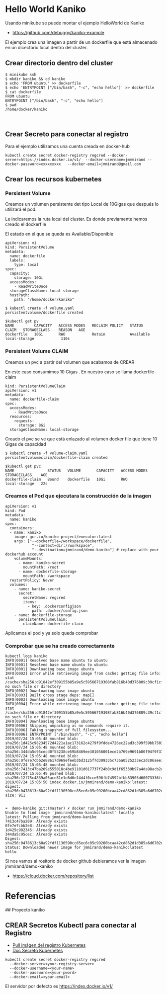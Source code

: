 # Hello World Kaniko

Usando minikube se puede montar el ejemplo HelloWorld de Kaniko

  * https://github.com/debuggy/kaniko-example

El ejemplo crea una imagen a partir de un dockerfile que está almacenado en un dicectorio local dentro del cluster.


## Crear directorio dentro del cluster

```
$ minikube ssh
$ mkdir kaniko && cd kaniko
$ echo 'FROM ubuntu' >> dockerfile
$ echo 'ENTRYPOINT ["/bin/bash", "-c", "echo hello"]' >> dockerfile
$ cat dockerfile
FROM ubuntu
ENTRYPOINT ["/bin/bash", "-c", "echo hello"]
$ pwd
/home/docker/kaniko
```
 

## Crear Secreto para conectar al registro

Para el ejemplo utilizamos una cuenta creada en docker-hub

```
kubectl create secret docker-registry regcred --docker-server=https://index.docker.io/v1/  --docker-username=jmmmirand --docker-password=xxxxxxxxx   --docker-email=jmmirand@gmail.com

```

## Crear los recursos kubernetes

### Persistent Volume

Creamos un volumen persistente det tipo Local de 10Gigas que después lo utilizará el pod.

Le indicaremos la ruta local del cluster. Es donde previamente hemos creado el dockerfile

El estado en el que se queda es Available/Disponible

```
apiVersion: v1
kind: PersistentVolume
metadata:
  name: dockerfile
  labels:
    type: local
spec:
  capacity:
    storage: 10Gi
  accessModes:
    - ReadWriteOnce
  storageClassName: local-storage
  hostPath:
    path: "/home/docker/kaniko"
```

```
$ kubectl create -f volume.yaml
persistentvolume/dockerfile created

$kubectl get pv
NAME         CAPACITY   ACCESS MODES   RECLAIM POLICY   STATUS      CLAIM   STORAGECLASS    REASON   AGE
dockerfile   10Gi       RWO            Retain           Available           local-storage            110s

```

### Persistent Volume CLAIM

Creamos un pvc a partir del volumen que acabamos de CREAR

En este caso consumimos 10 Gigas . En nuestro caso se llama dockerfile-claim

```
kind: PersistentVolumeClaim
apiVersion: v1
metadata:
  name: dockerfile-claim
spec:
  accessModes:
    - ReadWriteOnce
  resources:
    requests:
      storage: 8Gi
  storageClassName: local-storage

```

Creado el pvc se ve que está enlazado al volumen docker file que tiene 10 Gigas de capacidad

```
$ kubectl create -f volume-claim.yaml
persistentvolumeclaim/dockerfile-claim created

$kubectl get pvc
NAME               STATUS   VOLUME       CAPACITY   ACCESS MODES   STORAGECLASS    AGE
dockerfile-claim   Bound    dockerfile   10Gi       RWO            local-storage   22s

```

### Creamos el Pod que ejecutara la construcción de la imagen

```
apiVersion: v1
kind: Pod
metadata:
  name: kaniko
spec:
  containers:
  - name: kaniko
    image: gcr.io/kaniko-project/executor:latest
    args: ["--dockerfile=/workspace/dockerfile",
            "--context=dir://workspace",
            "--destination=jmmirand/demo-kaniko"] # replace with your dockerhub account
    volumeMounts:
      - name: kaniko-secret
        mountPath: /root
      - name: dockerfile-storage
        mountPath: /workspace
  restartPolicy: Never
  volumes:
    - name: kaniko-secret
      secret:
        secretName: regcred
        items:
          - key: .dockerconfigjson
            path: .docker/config.json
    - name: dockerfile-storage
      persistentVolumeClaim:
        claimName: dockerfile-claim
```

Aplicamos el pod y ya solo queda comprobar


### Comprobar que se ha creado correctamente

```
kubectl logs kaniko
INFO[0001] Resolved base name ubuntu to ubuntu
INFO[0001] Resolved base name ubuntu to ubuntu
INFO[0001] Downloading base image ubuntu
INFO[0002] Error while retrieving image from cache: getting file info: stat /cache/sha256:d91842ef309155b85a9e5c59566719308fab816b40d376809c39cf1cf4de3c6a: no such file or directory
INFO[0002] Downloading base image ubuntu
INFO[0003] Built cross stage deps: map[]
INFO[0003] Downloading base image ubuntu
INFO[0004] Error while retrieving image from cache: getting file info: stat /cache/sha256:d91842ef309155b85a9e5c59566719308fab816b40d376809c39cf1cf4de3c6a: no such file or directory
INFO[0004] Downloading base image ubuntu
INFO[0006] Skipping unpacking as no commands require it.
INFO[0006] Taking snapshot of full filesystem...
INFO[0006] ENTRYPOINT ["/bin/bash", "-c", "echo hello"]
2019/07/24 15:05:48 mounted blob: sha256:1d425c98234572d4221a1ac173162c4279f9fdde4726ec22ad3c399f59bb7503
2019/07/24 15:05:48 mounted blob: sha256:344da5c95cecd0f55238ce59b8469ee301056001ece2b769e9691b80f94f9f37
2019/07/24 15:05:48 mounted blob: sha256:0fe7e7cbb2e88617d969efeeb3bd3125f7d309335c736a0525233ec2dc06aee1
2019/07/24 15:05:48 mounted blob: sha256:7413c47ba209e555018c4be91101d017737f24b0c9d1f65339b97a4da98acb2a
2019/07/24 15:05:49 pushed blob: sha256:12f75c4839a05ace81e1e8d6e14d4f0cce596fb74592bfbb83903d60073336f4
2019/07/24 15:05:50 index.docker.io/jmmirand/demo-kaniko:latest: digest: sha256:0478613c60a92fdf1130590cc85ec6c05c99260bcaa42cd862d1d385a6d6702d size: 911


➜  demo-kaniko git:(master) ✗ docker run jmmirand/demo-kaniko
Unable to find image 'jmmirand/demo-kaniko:latest' locally
latest: Pulling from jmmirand/demo-kaniko
7413c47ba209: Already exists
0fe7e7cbb2e8: Already exists
1d425c982345: Already exists
344da5c95cec: Already exists
Digest: sha256:0478613c60a92fdf1130590cc85ec6c05c99260bcaa42cd862d1d385a6d6702d
Status: Downloaded newer image for jmmirand/demo-kaniko:latest
hello

```

Si nos vamos al rositorio de docker github debieramos ver la imagen jmmirand/demo-kaniko

 * https://cloud.docker.com/repository/list





# Referencias

## Proyecto  kaniko


## CREAR Secretos Kubectl para conectar al Registro

 * [ Pull imágen del registro Kubernetes](https://kubernetes.io/docs/tasks/configure-pod-container/pull-image-private-registry/)
 * [ Doc Secreto Kubernetes ](https://kubernetes.io/docs/concepts/configuration/secret/)

```
kubectl create secret docker-registry regcred
  --docker-server=<your-registry-server>
  --docker-username=<your-name>
  --docker-password=<your-pword>
  --docker-email=<your-email>
```

El servidor por defecto es https://index.docker.io/v1/

